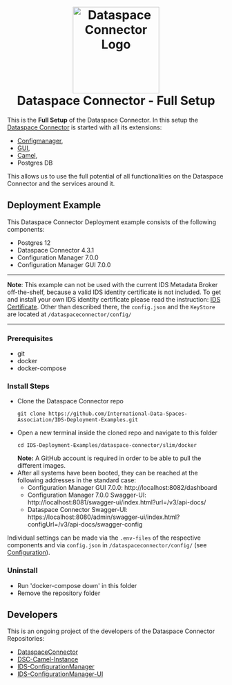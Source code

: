 <h1 align="center">
  <br>
  <a href="https://dataspace-connector.de/dsc_logo.svg"><img src="https://dataspace-connector.de/dsc_logo.svg" alt="Dataspace Connector Logo" width="200"></a>
  <br>
      Dataspace Connector - Full Setup
  <br>
</h1>

This is the **Full Setup** of the Dataspace Connector.
In this setup the [Dataspace Connector](https://github.com/International-Data-Spaces-Association/DataspaceConnector) is started with all its extensions:
* [Configmanager](https://github.com/International-Data-Spaces-Association/IDS-ConfigurationManager), 
* [GUI](https://github.com/International-Data-Spaces-Association/IDS-ConfigurationManager-UI), 
* [Camel](https://github.com/International-Data-Spaces-Association/DSC-Camel-Instance),
* Postgres DB

This allows us to use the full potential of all functionalities on the Dataspace Connector and the services around it. 


## Deployment Example
This Dataspace Connector Deployment example consists of the following components:
- Postgres 12
- Dataspace Connector 4.3.1
- Configuration Manager 7.0.0
- Configuration Manager GUI 7.0.0

---

**Note**: 
This example can not be used with the current IDS Metadata Broker off-the-shelf, because a valid IDS identity certificate is not included. 
To get and install your own IDS identity certificate please read the instruction: [IDS Certificate](https://international-data-spaces-association.github.io/DataspaceConnector/Deployment/Configuration#step-2-ids-certificate).
Other than described there, the ```config.json``` and the ```KeyStore``` are located at  ```/dataspaceconnector/config/```

---

### Prerequisites
  - git
  - docker
  - docker-compose

### Install Steps
  - Clone the Dataspace Connector repo 
    ```
    git clone https://github.com/International-Data-Spaces-Association/IDS-Deployment-Examples.git
    ```
  - Open a new terminal inside the cloned repo and navigate to this folder
    ```
    cd IDS-Deployment-Examples/dataspace-connector/slim/docker
    ```
    **Note:** A GitHub account is required in order to be able to pull the different images.
  - After all systems have been booted, they can be reached at the following addresses in the standard case:
    - Configuration Manager GUI 7.0.0: http://localhost:8082/dashboard
    - Configuration Manager 7.0.0 Swagger-UI: http://localhost:8081/swagger-ui/index.html?url=/v3/api-docs/
    - Dataspace Connector Swagger-UI: https://localhost:8080/admin/swagger-ui/index.html?configUrl=/v3/api-docs/swagger-config

Individual settings can be made via the ```.env-files``` of the respective components and via ```config.json``` in ```/dataspaceconnector/config/``` (see [Configuration](https://international-data-spaces-association.github.io/DataspaceConnector/Deployment/Configuration)).


### Uninstall
  - Run 'docker-compose down' in this folder
  - Remove the repository folder

## Developers

This is an ongoing project of the developers of the Dataspace Connector Repositories:
* [DataspaceConnector](https://github.com/International-Data-Spaces-Association/DataspaceConnector)
* [DSC-Camel-Instance](https://github.com/International-Data-Spaces-Association/DSC-Camel-Instance)
* [IDS-ConfigurationManager](https://github.com/International-Data-Spaces-Association/IDS-ConfigurationManager)
* [IDS-ConfigurationManager-UI](https://github.com/International-Data-Spaces-Association/IDS-ConfigurationManager-UI)





